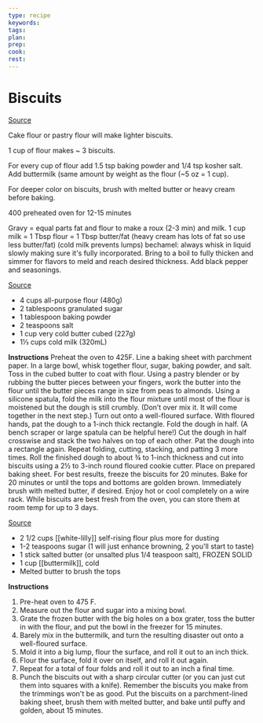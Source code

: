 ```yaml
---
type: recipe
keywords:
tags:
plan:
prep:
cook:
rest:
---
```


# Biscuits

[Source](https://www.youtube.com/watch?v=BoFkDmTm2uc&t=790s)

Cake flour or pastry flour will make lighter biscuits.

1 cup of flour makes ~ 3 biscuits.

For every cup of flour add 1.5 tsp baking powder and 1/4 tsp kosher salt. Add buttermilk (same amount by weight as the flour (~5 oz = 1 cup).

For deeper color on biscuits, brush with melted butter or heavy cream before baking.

400 preheated oven for 12-15 minutes

Gravy = equal parts fat and flour to make a roux (2-3 min) and milk. 1 cup milk = 1 Tbsp flour = 1 Tbsp butter/fat
(heavy cream has lots of fat so use less butter/fat)
(cold milk prevents lumps)
bechamel: always whisk in liquid slowly making sure it's fully incorporated.
Bring to a boil to fully thicken and simmer for flavors to meld and reach desired thickness. Add black pepper and seasonings.

[Source](https://preppykitchen.com/biscuit-recipe/)

- 4 cups all-purpose flour (480g)
- 2 tablespoons granulated sugar
- 1 tablespoon baking powder
- 2 teaspoons salt
- 1 cup very cold butter cubed (227g)
- 1⅓ cups cold milk (320mL)

**Instructions**
Preheat the oven to 425F. Line a baking sheet with parchment paper.
In a large bowl, whisk together flour, sugar, baking powder, and salt.
Toss in the cubed butter to coat with flour. Using a pastry blender or by rubbing the butter pieces between your fingers, work the butter into the flour until the butter pieces range in size from peas to almonds.
Using a silicone spatula, fold the milk into the flour mixture until most of the flour is moistened but the dough is still crumbly. (Don’t over mix it. It will come together in the next step.) Turn out onto a well-floured surface.
With floured hands, pat the dough to a 1-inch thick rectangle. Fold the dough in half. (A bench scraper or large spatula can be helpful here!) Cut the dough in half crosswise and stack the two halves on top of each other. Pat the dough into a rectangle again. Repeat folding, cutting, stacking, and patting 3 more times.
Roll the finished dough to about ¾ to 1-inch thickness and cut into biscuits using a 2½ to 3-inch round floured cookie cutter. Place on prepared baking sheet. For best results, freeze the biscuits for 20 minutes.
Bake for 20 minutes or until the tops and bottoms are golden brown. Immediately brush with melted butter, if desired. Enjoy hot or cool completely on a wire rack. While biscuits are best fresh from the oven, you can store them at room temp for up to 3 days.

[Source](https://www.youtube.com/watch?v=BhXLxDctHL8)

- 2 1/2 cups [[white-lilly]] self-rising flour plus more for dusting
- 1-2 teaspoons sugar (1 will just enhance browning, 2 you'll start to taste)
- 1 stick salted butter (or unsalted plus 1/4 teaspoon salt), FROZEN SOLID
- 1 cup [[buttermilk]], cold
- Melted butter to brush the tops

**Instructions**

1. Pre-heat oven to 475 F.
2. Measure out the flour and sugar into a mixing bowl.
3. Grate the frozen butter with the big holes on a box grater, toss the butter in with the flour, and put the bowl in the freezer for 15 minutes.
4. Barely mix in the buttermilk, and turn the resulting disaster out onto a well-floured surface.
5. Mold it into a big lump, flour the surface, and roll it out to an inch thick.
6. Flour the surface, fold it over on itself, and roll it out again.
7. Repeat for a total of four folds and roll it out to an inch a final time.
8. Punch the biscuits out with a sharp circular cutter (or you can just cut them into squares with a knife). Remember the biscuits you make from the trimmings won't be as good. Put the biscuits on a parchment-lined baking sheet, brush them with melted butter, and bake until puffy and golden, about 15 minutes.
